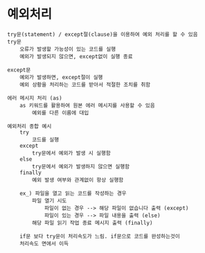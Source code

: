 # 예외처리
    try문(statement) / except절(clause)을 이용하여 예외 처리를 할 수 있음
    try문
        오류가 발생할 가능성이 있는 코드를 실행
        예외가 발생되지 않으면, except없이 실행 종료
        
    except문
        예외가 발생하면, except절이 실행
        예외 상황을 처리하는 코드를 받아서 적절한 조치를 취함

    에러 메시지 처리 (as)
        as 키워드를 활용하여 원본 에러 메시지를 사용할 수 있음
            예외를 다른 이름에 대입

    예외처리 종합 예시
        try
            코드를 실행
        except
            try문에서 예외가 발생 시 실행함
        else
            try문에서 예외가 발생하지 않으면 실행함
        finally
            예외 발생 여부와 관계없이 항상 실행함

        ex_) 파일을 열고 읽는 코드를 작성하는 경우
            파일 열기 시도
                파일이 없는 경우 --> 해당 파일이 없습니다 출력 (except)
                파일이 있는 경우 --> 파일 내용을 출력 (else)
            해당 파일 읽기 작업 종료 메시지 출력 (finally)

        if문 보다 try문이 처리속도가 느림. if문으로 코드를 완성하는것이 
        처리속도 면에서 이득

        